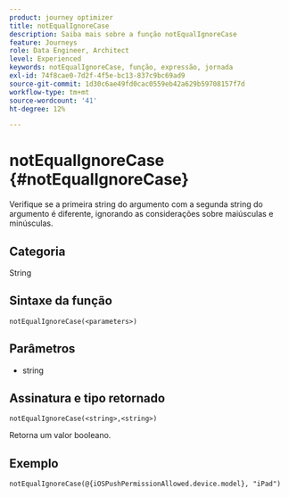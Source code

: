 ```yaml
---
product: journey optimizer
title: notEqualIgnoreCase
description: Saiba mais sobre a função notEqualIgnoreCase
feature: Journeys
role: Data Engineer, Architect
level: Experienced
keywords: notEqualIgnoreCase, função, expressão, jornada
exl-id: 74f8cae0-7d2f-4f5e-bc13-837c9bc69ad9
source-git-commit: 1d30c6ae49fd0cac0559eb42a629b59708157f7d
workflow-type: tm+mt
source-wordcount: '41'
ht-degree: 12%

---
```


# notEqualIgnoreCase {#notEqualIgnoreCase}

Verifique se a primeira string do argumento com a segunda string do argumento é diferente, ignorando as considerações sobre maiúsculas e minúsculas.

## Categoria

String

## Sintaxe da função

`notEqualIgnoreCase(<parameters>)`

## Parâmetros

* string

## Assinatura e tipo retornado

`notEqualIgnoreCase(<string>,<string>)`

Retorna um valor booleano.

## Exemplo

`notEqualIgnoreCase(@{iOSPushPermissionAllowed.device.model}, "iPad")`
